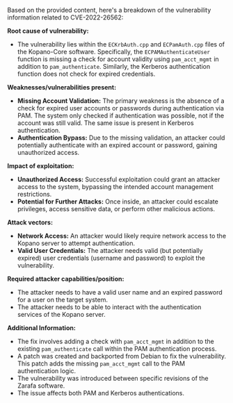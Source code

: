 Based on the provided content, here's a breakdown of the vulnerability information related to CVE-2022-26562:

**Root cause of vulnerability:**

*   The vulnerability lies within the `ECKrbAuth.cpp` and `ECPamAuth.cpp` files of the Kopano-Core software. Specifically, the `ECPAMAuthenticateUser` function is missing a check for account validity using `pam_acct_mgmt` in addition to `pam_authenticate`. Similarly, the Kerberos authentication function does not check for expired credentials.

**Weaknesses/vulnerabilities present:**

*   **Missing Account Validation:** The primary weakness is the absence of a check for expired user accounts or passwords during authentication via PAM. The system only checked if authentication was possible, not if the account was still valid. The same issue is present in Kerberos authentication.
*   **Authentication Bypass:** Due to the missing validation, an attacker could potentially authenticate with an expired account or password, gaining unauthorized access.

**Impact of exploitation:**

*   **Unauthorized Access:** Successful exploitation could grant an attacker access to the system, bypassing the intended account management restrictions.
*   **Potential for Further Attacks:** Once inside, an attacker could escalate privileges, access sensitive data, or perform other malicious actions.

**Attack vectors:**

*   **Network Access:** An attacker would likely require network access to the Kopano server to attempt authentication.
*   **Valid User Credentials:** The attacker needs valid (but potentially expired) user credentials (username and password) to exploit the vulnerability.

**Required attacker capabilities/position:**

*   The attacker needs to have a valid user name and an expired password for a user on the target system.
*   The attacker needs to be able to interact with the authentication services of the Kopano server.

**Additional Information:**

*   The fix involves adding a check with `pam_acct_mgmt` in addition to the existing `pam_authenticate` call within the PAM authentication process.
*   A patch was created and backported from Debian to fix the vulnerability. This patch adds the missing `pam_acct_mgmt` call to the PAM authentication logic.
*   The vulnerability was introduced between specific revisions of the Zarafa software.
*  The issue affects both PAM and Kerberos authentications.